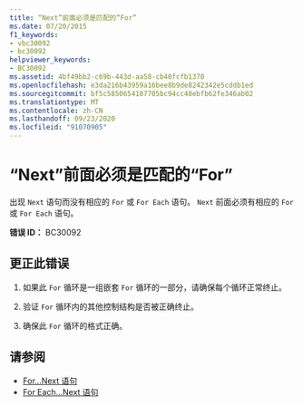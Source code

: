 ```yaml
---
title: “Next”前面必须是匹配的“For”
ms.date: 07/20/2015
f1_keywords:
- vbc30092
- bc30092
helpviewer_keywords:
- BC30092
ms.assetid: 4bf49bb2-c69b-443d-aa58-cb40fcfb1370
ms.openlocfilehash: e3da216b43959a16bee8b9de8242342e5cddb1ed
ms.sourcegitcommit: bf5c5850654187705bc94cc40ebfb62fe346ab02
ms.translationtype: MT
ms.contentlocale: zh-CN
ms.lasthandoff: 09/23/2020
ms.locfileid: "91070905"
---
```

# <a name="next-must-be-preceded-by-a-matching-for"></a>“Next”前面必须是匹配的“For”

出现 `Next` 语句而没有相应的 `For` 或 `For Each` 语句。 `Next` 前面必须有相应的 `For` 或 `For Each` 语句。  
  
 **错误 ID：** BC30092  
  
## <a name="to-correct-this-error"></a>更正此错误  
  
1. 如果此 `For` 循环是一组嵌套 `For` 循环的一部分，请确保每个循环正常终止。  
  
2. 验证 `For` 循环内的其他控制结构是否被正确终止。  
  
3. 确保此 `For` 循环的格式正确。  
  
## <a name="see-also"></a>请参阅

- [For...Next 语句](../language-reference/statements/for-next-statement.md)
- [For Each...Next 语句](../language-reference/statements/for-each-next-statement.md)
